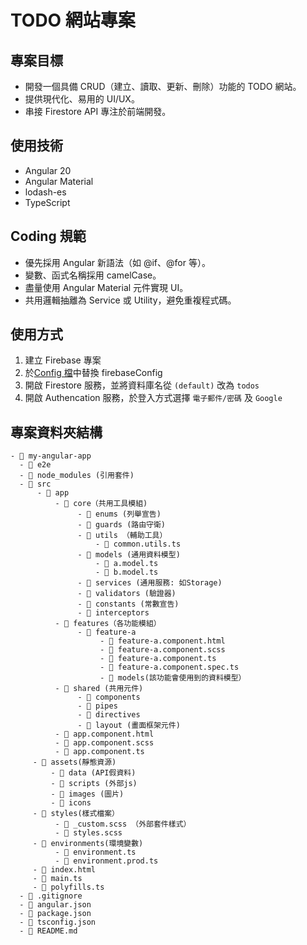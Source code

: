 # TODO 網站專案

## 專案目標

- 開發一個具備 CRUD（建立、讀取、更新、刪除）功能的 TODO 網站。
- 提供現代化、易用的 UI/UX。
- 串接 Firestore API 專注於前端開發。

## 使用技術

- Angular 20
- Angular Material
- lodash-es
- TypeScript

## Coding 規範

- 優先採用 Angular 新語法（如 @if、@for 等）。
- 變數、函式名稱採用 camelCase。
- 盡量使用 Angular Material 元件實現 UI。
- 共用邏輯抽離為 Service 或 Utility，避免重複程式碼。

## 使用方式

1. 建立 Firebase 專案
2. 於[Config 檔](./src/app/app.config.ts)中替換 firebaseConfig
3. 開啟 Firestore 服務，並將資料庫名從 `(default)` 改為 `todos`
4. 開啟 Authencation 服務，於登入方式選擇 `電子郵件/密碼` 及 `Google`

## 專案資料夾結構

```
- 📂 my-angular-app
  - 📂 e2e
  - 📂 node_modules (引用套件)
  - 📂 src
      - 📂 app
          - 📂 core（共用工具模組)
               - 📂 enums (列舉宣告)
               - 📂 guards (路由守衛)
               - 📂 utils （輔助工具）
                   - 📄 common.utils.ts
               - 📂 models (通用資料模型)
                   - 📄 a.model.ts
                   - 📄 b.model.ts
               - 📂 services (通用服務: 如Storage)
               - 📂 validators (驗證器)
               - 📂 constants (常數宣告)
               - 📂 interceptors
          - 📂 features（各功能模組）
               - 📂 feature-a
                    - 📄 feature-a.component.html
                    - 📄 feature-a.component.scss
                    - 📄 feature-a.component.ts
                    - 📄 feature-a.component.spec.ts
                    - 📂 models(該功能會使用到的資料模型）
          - 📂 shared (共用元件)
               - 📂 components
               - 📂 pipes
               - 📂 directives
               - 📂 layout (畫面框架元件)
          - 📄 app.component.html
          - 📄 app.component.scss
          - 📄 app.component.ts
     - 📂 assets(靜態資源)
         - 📂 data (API假資料)
         - 📂 scripts (外部js)
         - 📂 images (圖片)
         - 📂 icons
     - 📂 styles(樣式檔案）
          - 📄 _custom.scss （外部套件樣式）
          - 📄 styles.scss
     - 📂 environments(環境變數)
          - 📄 environment.ts
          - 📄 environment.prod.ts
     - 📄 index.html
     - 📄 main.ts
     - 📄 polyfills.ts
  - 📄 .gitignore
  - 📄 angular.json
  - 📄 package.json
  - 📄 tsconfig.json
  - 📄 README.md

```
